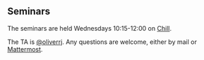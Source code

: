 ## Seminars

The seminars are held Wednesdays 10:15-12:00 on [Chill](https://use.mazemap.com/?campusid=799&sharepoitype=identifier&sharepoi=GA06-3443&config=uio).

The TA is [@oliverrj](https://personer.uio.no/oliverrj). Any questions are welcome, either by mail or [Mattermost](https://mm.uio.no).

